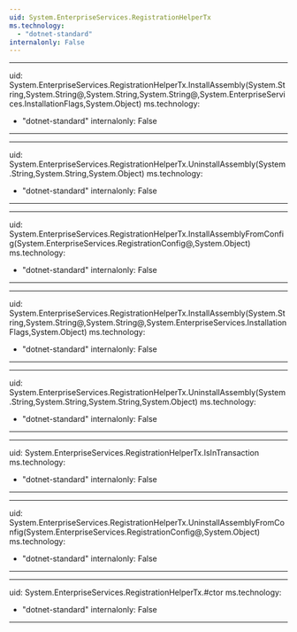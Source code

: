 ```yaml
---
uid: System.EnterpriseServices.RegistrationHelperTx
ms.technology: 
  - "dotnet-standard"
internalonly: False
---
```


---
uid: System.EnterpriseServices.RegistrationHelperTx.InstallAssembly(System.String,System.String@,System.String,System.String@,System.EnterpriseServices.InstallationFlags,System.Object)
ms.technology: 
  - "dotnet-standard"
internalonly: False
---

---
uid: System.EnterpriseServices.RegistrationHelperTx.UninstallAssembly(System.String,System.String,System.Object)
ms.technology: 
  - "dotnet-standard"
internalonly: False
---

---
uid: System.EnterpriseServices.RegistrationHelperTx.InstallAssemblyFromConfig(System.EnterpriseServices.RegistrationConfig@,System.Object)
ms.technology: 
  - "dotnet-standard"
internalonly: False
---

---
uid: System.EnterpriseServices.RegistrationHelperTx.InstallAssembly(System.String,System.String@,System.String@,System.EnterpriseServices.InstallationFlags,System.Object)
ms.technology: 
  - "dotnet-standard"
internalonly: False
---

---
uid: System.EnterpriseServices.RegistrationHelperTx.UninstallAssembly(System.String,System.String,System.String,System.Object)
ms.technology: 
  - "dotnet-standard"
internalonly: False
---

---
uid: System.EnterpriseServices.RegistrationHelperTx.IsInTransaction
ms.technology: 
  - "dotnet-standard"
internalonly: False
---

---
uid: System.EnterpriseServices.RegistrationHelperTx.UninstallAssemblyFromConfig(System.EnterpriseServices.RegistrationConfig@,System.Object)
ms.technology: 
  - "dotnet-standard"
internalonly: False
---

---
uid: System.EnterpriseServices.RegistrationHelperTx.#ctor
ms.technology: 
  - "dotnet-standard"
internalonly: False
---
